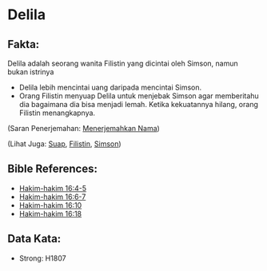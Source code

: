 # Delila

## Fakta:

Delila adalah seorang wanita Filistin yang dicintai oleh Simson, namun bukan istrinya

* Delila lebih mencintai uang daripada mencintai Simson.
* Orang Filistin menyuap Delila untuk menjebak Simson agar memberitahu dia bagaimana dia bisa menjadi lemah. Ketika kekuatannya hilang, orang Filistin menangkapnya.

(Saran Penerjemahan: [Menerjemahkan Nama](rc://en/ta/man/translate/translate-names))

(Lihat Juga: [Suap](../other/bribe.md), [Filistin](../names/philistines.md), [Simson](../names/samson.md))

## Bible References:

* [Hakim-hakim 16:4-5](rc://en/tn/help/jdg/16/04)
* [Hakim-hakim 16:6-7](rc://en/tn/help/jdg/16/06)
* [Hakim-hakim 16:10](rc://en/tn/help/jdg/16/10)
* [Hakim-hakim 16:18](rc://en/tn/help/jdg/16/18)

## Data Kata:

* Strong: H1807
